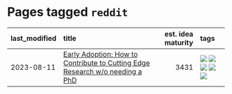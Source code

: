 # Pages tagged `reddit`

|last_modified|title|est. idea maturity|tags
|:---|:---|---:|:---|
|2023-08-11|[Early Adoption: How to Contribute to Cutting Edge Research w/o needing a PhD](../early_adoption_and_fomo.md)|3431|[![](https://img.shields.io/badge/tag-autobiographical-77485f)](../tags/autobiographical.md) [![](https://img.shields.io/badge/tag-career_advice-e839f4)](../tags/career_advice.md) [![](https://img.shields.io/badge/tag-early_adoption-b08442)](../tags/early_adoption.md) [![](https://img.shields.io/badge/tag-mentoring-e6ab9)](../tags/mentoring.md) [![](https://img.shields.io/badge/tag-reddit-abf295)](../tags/reddit.md)|